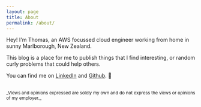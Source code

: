```yaml
---
layout: page
title: About
permalink: /about/
---
```


Hey! I'm Thomas, an AWS focussed cloud engineer working from home in sunny Marlborough, New Zealand. 

This blog is a place for me to publish things that I find interesting, or random curly problems that could help others.

You can find me on [LinkedIn](https://www.linkedin.com/in/thomas-q) and [Github](https://github.com/tdq132). 🙂

<br>
<sub>_Views and opinions expressed are solely my own and do not express the views or opinions of my employer._</sub>
